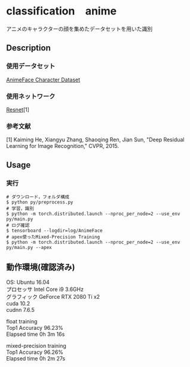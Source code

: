 classification　anime
====
アニメのキャラクターの顔を集めたデータセットを用いた識別

## Description
### 使用データセット
[AnimeFace Character Dataset](http://www.nurs.or.jp/%7Enagadomi/animeface-character-dataset/README.html)

### 使用ネットワーク
[Resnet](https://arxiv.org/abs/1512.03385)[1]  

### 参考文献
[1] Kaiming He, Xiangyu Zhang, Shaoqing Ren, Jian Sun, "Deep Residual Learning for Image Recognition," CVPR, 2015.  

## Usage
### 実行
```
# ダウンロード，フォルダ構成
$ python py/preprocess.py
# 学習，識別
$ python -m torch.distributed.launch --nproc_per_node=2 --use_env py/main.py 
# ログ確認
$ tensorboard --logdir=log/AnimeFace
# apex使ったMixed-Precision Training
$ python -m torch.distributed.launch --nproc_per_node=2 --use_env py/main.py --apex
```

## 動作環境(確認済み)
OS: Ubuntu 16.04  
プロセッサ Intel Core i9 3.6GHz  
グラフィック GeForce RTX 2080 Ti x2  
cuda 10.2  
cudnn 7.6.5  

float training  
Top1 Accuracy 96.23%  
Elapsed time 0h 3m 16s

mixed-precision training  
Top1 Accuracy 96.26%  
Elapsed time 0h 2m 27s  